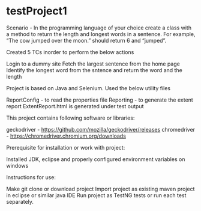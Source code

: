# testProject1
Scenario - In the programming language of your choice create a class with a method to return the
length and longest words in a sentence. For example, “The cow jumped over the moon.”
should return 6 and “jumped”.

Created 5 TCs inorder to perform the below actions

Login to a dummy site
Fetch the largest sentence from the home page
Identify the longest word from the sntence and return the word and the length

Project is based on Java and Selenium.
Used the below utility files

ReportConfig - to read the properties file
Reporting - to generate the extent report
ExtentReport.html is generated under test output

This project contains following software or libraries:

geckodriver - https://github.com/mozilla/geckodriver/releases
chromedriver - https://chromedriver.chromium.org/downloads

Prerequisite for installation or work with project:

Installed JDK, eclipse and properly configured environment variables on windows

Instructions for use:

Make git clone or download project
Import project as existing maven project in eclipse or similar java IDE
Run project as TestNG tests or run each test separately.
